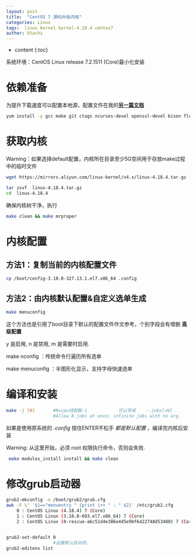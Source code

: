 ```yaml
---
layout: post
title:  "CentOS 7 源码升级内核"
categories: Linux
tags:  linux kernel kernel-4.18.4 centos7  
author: Utachi
---
```


* content
{:toc}

系统环境：CentOS Linux release 7.2.1511 (Core)最小化安装

# 依赖准备
为提升下载速度可以配置本地源，配置文件在我的[**另一篇文档**](https://utachi.cn/2019/04/04/local-yum-createrepo/)
````bash
yum install -y gcc make git ctags ncurses-devel openssl-devel bison flex elfutils-libelf-devel bc
````

# 获取内核

Warning：如果选择default配置，内核所在目录至少5G空间用于存放make过程中的临时文件
````bash
wget https://mirrors.aliyun.com/linux-kernel/v4.x/linux-4.18.4.tar.gz

tar zxvf  linux-4.18.4.tar.gz
cd  linux-4.18.4
````
确保内核树干净，执行

````bash
make clean && make mrproper
````
# 内核配置

## 方法1：复制当前的内核配置文件
````bash
cp /boot/config-3.10.0-327.13.1.el7.x86_64 .config
````
## 方法2：由内核默认配置&自定义选单生成
````bash
make menuconfig
````
这个方法也是引用了boot目录下默认的配置文件作文参考，个别字段会有增删
**高级配置**

y 是启用, n 是禁用, m 是需要时启用. 

make nconfig ：传统命令行遍历所有选单

make menuconfig ：半图形化显示，支持字母快速选单

# 编译和安装
````bash
make -j [N]       #N=cpu线程数-1            可以写成    --jobs[=N]    
                  #Allow N jobs at once; infinite jobs with no arg.
````

如果是使用原系统的 *.config* 按住ENTER不松手 *都是默认配置* ，编译完内核后安装

Warning: 从这里开始，必须 root 权限执行命令，否则会失败. 

````bash
 make modules_install install && make clean
````

# 修改grub启动器
````bash
grub2-mkconfig -o /boot/grub2/grub.cfg
awk -F \' '$1=="menuentry " {print i++ " : " $2}' /etc/grub2.cfg
    0 : CentOS Linux (4.18.4) 7 (Core)
    1 : CentOS Linux (3.10.0-693.el7.x86_64) 7 (Core)
    2 : CentOS Linux (0-rescue-a6c51d4e386e4d5e9bf6422748d53480) 7 (Core)


grub2-set-default 0                 
                  #设置默认启动项。
grub2-editenv list

````
